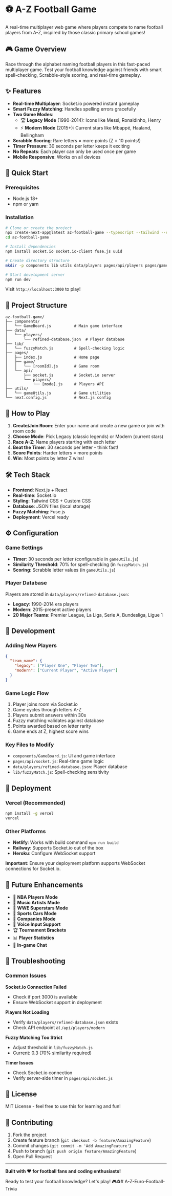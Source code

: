 # ⚽ A-Z Football Game

A real-time multiplayer web game where players compete to name football players from A-Z, inspired by those classic primary school games!

## 🎮 Game Overview

Race through the alphabet naming football players in this fast-paced multiplayer game. Test your football knowledge against friends with smart spell-checking, Scrabble-style scoring, and real-time gameplay.

## ✨ Features

- **Real-time Multiplayer**: Socket.io powered instant gameplay
- **Smart Fuzzy Matching**: Handles spelling errors gracefully
- **Two Game Modes**:
  - 🏆 **Legacy Mode** (1990-2014): Icons like Messi, Ronaldinho, Henry
  - ⚡ **Modern Mode** (2015+): Current stars like Mbappé, Haaland, Bellingham
- **Scrabble Scoring**: Rare letters = more points (Z = 10 points!)
- **Timer Pressure**: 30 seconds per letter keeps it exciting
- **No Repeats**: Each player can only be used once per game
- **Mobile Responsive**: Works on all devices

## 🚀 Quick Start

### Prerequisites
- Node.js 18+ 
- npm or yarn

### Installation

```bash
# Clone or create the project
npx create-next-app@latest az-football-game --typescript --tailwind --eslint
cd az-football-game

# Install dependencies
npm install socket.io socket.io-client fuse.js uuid

# Create directory structure
mkdir -p components lib utils data/players pages/api/players pages/game

# Start development server
npm run dev
```

Visit `http://localhost:3000` to play!

## 📁 Project Structure

```
az-football-game/
├── components/
│   └── GameBoard.js          # Main game interface
├── data/
│   └── players/
│       └── refined-database.json  # Player database
├── lib/
│   └── fuzzyMatch.js         # Spell-checking logic
├── pages/
│   ├── index.js              # Home page
│   ├── game/
│   │   └── [roomId].js       # Game room
│   └── api/
│       ├── socket.js         # Socket.io server
│       └── players/
│           └── [mode].js     # Players API
├── utils/
│   └── gameUtils.js          # Game utilities
└── next.config.js            # Next.js config
```

## 🎯 How to Play

1. **Create/Join Room**: Enter your name and create a new game or join with room code
2. **Choose Mode**: Pick Legacy (classic legends) or Modern (current stars)  
3. **Race A-Z**: Name players starting with each letter
4. **Beat the Timer**: 30 seconds per letter - think fast!
5. **Score Points**: Harder letters = more points
6. **Win**: Most points by letter Z wins!

## 🛠 Tech Stack

- **Frontend**: Next.js + React
- **Real-time**: Socket.io
- **Styling**: Tailwind CSS + Custom CSS
- **Database**: JSON files (local storage)
- **Fuzzy Matching**: Fuse.js
- **Deployment**: Vercel ready

## ⚙️ Configuration

### Game Settings
- **Timer**: 30 seconds per letter (configurable in `gameUtils.js`)
- **Similarity Threshold**: 70% for spell-checking (in `fuzzyMatch.js`)
- **Scoring**: Scrabble letter values (in `gameUtils.js`)

### Player Database
Players are stored in `data/players/refined-database.json`:
- **Legacy**: 1990-2014 era players
- **Modern**: 2015-present active players
- **20 Major Teams**: Premier League, La Liga, Serie A, Bundesliga, Ligue 1

## 🔧 Development

### Adding New Players
```json
{
  "team_name": {
    "legacy": ["Player One", "Player Two"],
    "modern": ["Current Player", "Active Player"]
  }
}
```

### Game Logic Flow
1. Player joins room via Socket.io
2. Game cycles through letters A-Z
3. Players submit answers within 30s
4. Fuzzy matching validates against database
5. Points awarded based on letter rarity
6. Game ends at Z, highest score wins

### Key Files to Modify
- `components/GameBoard.js`: UI and game interface
- `pages/api/socket.js`: Real-time game logic
- `data/players/refined-database.json`: Player database
- `lib/fuzzyMatch.js`: Spell-checking sensitivity

## 🚀 Deployment

### Vercel (Recommended)
```bash
npm install -g vercel
vercel
```

### Other Platforms
- **Netlify**: Works with build command `npm run build`
- **Railway**: Supports Socket.io out of the box
- **Heroku**: Configure WebSocket support

**Important**: Ensure your deployment platform supports WebSocket connections for Socket.io.

## 🔮 Future Enhancements

- 🏀 **NBA Players Mode**
- 🎵 **Music Artists Mode**  
- 🤼 **WWE Superstars Mode**
- 🚗 **Sports Cars Mode**
- 🏢 **Companies Mode**
- 🎤 **Voice Input Support**
- 🏆 **Tournament Brackets**
- 📊 **Player Statistics**
- 💬 **In-game Chat**

## 🐛 Troubleshooting

### Common Issues

**Socket.io Connection Failed**
- Check if port 3000 is available
- Ensure WebSocket support in deployment

**Players Not Loading**
- Verify `data/players/refined-database.json` exists
- Check API endpoint at `/api/players/modern`

**Fuzzy Matching Too Strict**
- Adjust threshold in `lib/fuzzyMatch.js`
- Current: 0.3 (70% similarity required)

**Timer Issues**
- Check Socket.io connection
- Verify server-side timer in `pages/api/socket.js`

## 📄 License

MIT License - feel free to use this for learning and fun!

## 🤝 Contributing

1. Fork the project
2. Create feature branch (`git checkout -b feature/AmazingFeature`)
3. Commit changes (`git commit -m 'Add AmazingFeature'`)
4. Push to branch (`git push origin feature/AmazingFeature`)
5. Open Pull Request

---

**Built with ❤️ for football fans and coding enthusiasts!**

Ready to test your football knowledge? Let's play! 🎮⚽#   A - Z - E u r o - F o o t b a l l - T r i v i a  
 